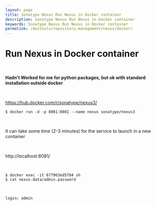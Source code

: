 ```yaml
---
layout: page
title: Sonatype Nexus Run Nexus in Docker container
description: Sonatype Nexus Run Nexus in Docker container
keywords: Sonatype Nexus Run Nexus in Docker container
permalink: /devtools/repository-management/nexus/docker/
---
```


# Run Nexus in Docker container

<br/>

**Hadn't Worked for me for python packages, but ok with standard installation outside docker**

<br/>

https://hub.docker.com/r/sonatype/nexus3/

```
$ docker run -d -p 8081:8081 --name nexus sonatype/nexus3
```

<br/>

It can take some time (2-3 minutes) for the service to launch in a new container

<br/>

http://localhost:8081/

<br/>

```
$ docker exec -it 677963ed5f84 sh
$ cat nexus-data/admin.password
```

<br/>

```
login: admin
```
